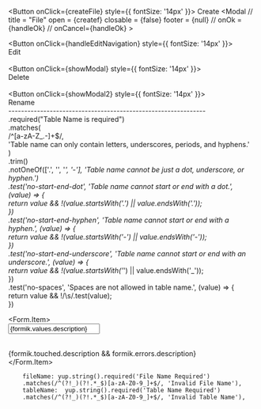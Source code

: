  <Button onClick={createFile} style={{ fontSize: '14px' }}>
                                Create
                            </Button>
                            <Modal
                              // title = "File"
                              open = {createf}
                              closable = {false}
                              footer = {null}
                              // onOk = {handleOk}
                              // onCancel={handleOk}
                              >
                                <p><FormFile /></p>
                            </Modal>
                            <Button onClick={handleEditNavigation} style={{ fontSize: '14px' }}>  
                                Edit  
                            </Button>  
                            <Button onClick={showModal} style={{ fontSize: '14px' }}>  
                                Delete  
                            </Button>  
                            <Button onClick={showModal2} style={{ fontSize: '14px' }}>  
                                Rename  
                            </Button> 
                            --------------------------------------------------------------
                            .required("Table Name is required")  
        .matches(  
            /^[a-zA-Z_.-]+$/,  
            'Table name can only contain letters, underscores, periods, and hyphens.'  
        )  
        .trim()  
        .notOneOf(['.', '', '_', '-'], 'Table name cannot be just a dot, underscore, or hyphen.')  
        .test('no-start-end-dot', 'Table name cannot start or end with a dot.', (value) => {  
            return value && !(value.startsWith('.') || value.endsWith('.'));  
        })  
        .test('no-start-end-hyphen', 'Table name cannot start or end with a hyphen.', (value) => {  
            return value && !(value.startsWith('-') || value.endsWith('-'));  
        })  
        .test('no-start-end-underscore', 'Table name cannot start or end with an underscore.', (value) => {  
            return value && !(value.startsWith('_') || value.endsWith('_'));  
        })  
        .test('no-spaces', 'Spaces are not allowed in table name.', (value) => {  
            return value && !/\s/.test(value);  
        }) 





 <Form.Item>  
                            <Input  
                                name="description"  
                                placeholder="Enter description"  
                                value={formik.values.description}  
                                onChange={formik.handleChange}  
                            />  
                            <div className="error">  
                            {formik.touched.description && formik.errors.description}  
                        </div>
                        </Form.Item>







        fileName: yup.string().required('File Name Required')
        .matches(/^(?!_)(?!.*_$)[a-zA-Z0-9_]+$/, 'Invalid File Name'),
        tableName:  yup.string().required('Table Name Required')
        .matches(/^(?!_)(?!.*_$)[a-zA-Z0-9_]+$/, 'Invalid Table Name'), 